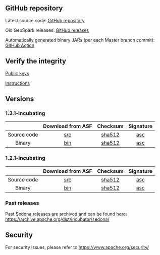 ## GitHub repository

Latest source code: [GitHub repository](https://github.com/apache/incubator-sedona/)

Old GeoSpark releases: [GitHub releases](https://github.com/apache/incubator-sedona/releases)

Automatically generated binary JARs (per each Master branch commit): [GitHub Action](https://github.com/apache/incubator-sedona/actions/workflows/java.yml)

## Verify the integrity

[Public keys](https://downloads.apache.org/incubator/sedona/KEYS)

[Instructions](https://www.apache.org/info/verification.html)

## Versions

### 1.3.1-incubating

| | Download from ASF | Checksum | Signature |
|:-----------------:|:--------:|:--------:|:---------:|
|    Source code    |    [src](https://www.apache.org/dyn/closer.lua/incubator/sedona/1.3.1-incubating/apache-sedona-1.3.1-incubating-src.tar.gz)      |     [sha512](https://downloads.apache.org/incubator/sedona/1.3.1-incubating/apache-sedona-1.3.1-incubating-src.tar.gz.sha512)     |     [asc](https://downloads.apache.org/incubator/sedona/1.3.1-incubating/apache-sedona-1.3.1-incubating-src.tar.gz.asc)      |
|       Binary      |    [bin](https://www.apache.org/dyn/closer.lua/incubator/sedona/1.3.1-incubating/apache-sedona-1.3.1-incubating-bin.tar.gz)      |     [sha512](https://downloads.apache.org/incubator/sedona/1.3.1-incubating/apache-sedona-1.3.1-incubating-bin.tar.gz.sha512)     |     [asc](https://downloads.apache.org/incubator/sedona/1.3.1-incubating/apache-sedona-1.3.1-incubating-bin.tar.gz.asc)

### 1.2.1-incubating

| | Download from ASF | Checksum | Signature |
|:-----------------:|:--------:|:--------:|:---------:|
|    Source code    |    [src](https://www.apache.org/dyn/closer.lua/incubator/sedona/1.2.1-incubating/apache-sedona-1.2.1-incubating-src.tar.gz)      |     [sha512](https://downloads.apache.org/incubator/sedona/1.2.1-incubating/apache-sedona-1.2.1-incubating-src.tar.gz.sha512)     |     [asc](https://downloads.apache.org/incubator/sedona/1.2.1-incubating/apache-sedona-1.2.1-incubating-src.tar.gz.asc)      |
|       Binary      |    [bin](https://www.apache.org/dyn/closer.lua/incubator/sedona/1.2.1-incubating/apache-sedona-1.2.1-incubating-bin.tar.gz)      |     [sha512](https://downloads.apache.org/incubator/sedona/1.2.1-incubating/apache-sedona-1.2.1-incubating-bin.tar.gz.sha512)     |     [asc](https://downloads.apache.org/incubator/sedona/1.2.1-incubating/apache-sedona-1.2.1-incubating-bin.tar.gz.asc)

### Past releases

Past Sedona releases are archived and can be found here: https://archive.apache.org/dist/incubator/sedona/

## Security

For security issues, please refer to https://www.apache.org/security/